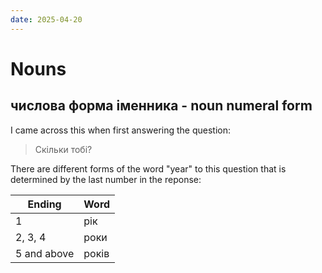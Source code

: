 ```yaml
---
date: 2025-04-20
---
```

# Nouns

## числова форма іменника - noun numeral form

I came across this when first answering the question:

> Скільки тобі?

There are different forms of the word "year" to this question that is determined
by the last number in the reponse:

| Ending      | Word  |
| ----------- | ----- |
| 1           | рік   |
| 2, 3, 4     | роки  |
| 5 and above | років |
